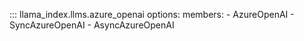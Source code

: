 ::: llama_index.llms.azure_openai
options:
members: - AzureOpenAI - SyncAzureOpenAI - AsyncAzureOpenAI
